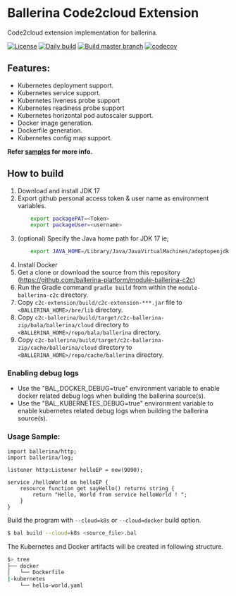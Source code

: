 # Ballerina Code2cloud Extension
 
Code2cloud extension implementation for ballerina. 

[![License](https://img.shields.io/badge/License-Apache%202.0-blue.svg)](https://opensource.org/licenses/Apache-2.0)
[![Daily build](https://github.com/ballerina-platform/module-ballerina-c2c/workflows/Daily%20build/badge.svg)](https://github.com/ballerina-platform/module-ballerina-c2c/actions?query=workflow%3A%22Daily+build%22)
[![Build master branch](https://github.com/ballerina-platform/module-ballerina-c2c/actions/workflows/build-timestamped-master.yml/badge.svg)](https://github.com/ballerina-platform/module-ballerina-c2c/actions/workflows/build-timestamped-master.yml)
[![codecov](https://codecov.io/gh/ballerina-platform/module-ballerina-c2c/branch/master/graph/badge.svg)](https://codecov.io/gh/ballerina-platform/module-ballerina-c2c)
## Features:
- Kubernetes deployment support. 
- Kubernetes service support.
- Kubernetes liveness probe support
- Kubernetes readiness probe support
- Kubernetes horizontal pod autoscaler support.
- Docker image generation. 
- Dockerfile generation. 
- Kubernetes config map support.

**Refer [samples](examples) for more info.**

## How to build

1. Download and install JDK 17
1. Export github personal access token & user name as environment variables.
   ```bash
       export packagePAT=<Token>
       export packageUser=<username>
   ```
1. (optional) Specify the Java home path for JDK 17 ie;
    ```bash
        export JAVA_HOME=/Library/Java/JavaVirtualMachines/adoptopenjdk-17.jdk/Contents/Home/
    ```
1. Install Docker
1. Get a clone or download the source from this repository (https://github.com/ballerina-platform/module-ballerina-c2c)
1. Run the Gradle command ``gradle build`` from within the ``module-ballerina-c2c`` directory.
1. Copy ``c2c-extension/build/c2c-extension-***.jar`` file to ``<BALLERINA_HOME>/bre/lib`` directory.
1. Copy `c2c-ballerina/build/target/c2c-ballerina-zip/bala/ballerina/cloud` directory to `<BALLERINA_HOME>/repo/bala/ballerina` directory.
1. Copy `c2c-ballerina/build/target/c2c-ballerina-zip/cache/ballerina/cloud` directory to `<BALLERINA_HOME>/repo/cache/ballerina` directory.

### Enabling debug logs
- Use the "BAL_DOCKER_DEBUG=true" environment variable to enable docker related debug logs when building the ballerina
source(s).
- Use the "BAL_KUBERNETES_DEBUG=true" environment variable to enable kubernetes related debug logs when building the 
ballerina source(s).

### Usage Sample:

```ballerina
import ballerina/http;
import ballerina/log;

listener http:Listener helloEP = new(9090);

service /helloWorld on helloEP {
    resource function get sayHello() returns string {
        return "Hello, World from service helloWorld ! ";
    }
}
```

Build the program with `--cloud=k8s` or `--cloud=docker` build option.

```bash
$ bal build --cloud=k8s <source_file>.bal 
``` 

The Kubernetes and Docker artifacts will be created in following structure.
```bash
$> tree
├── docker
│   └── Dockerfile
|-kubernetes
    └── hello-world.yaml    	
```
